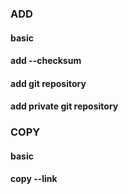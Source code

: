 
### ADD

#### basic

#### add --checksum

#### add git repository

#### add private git repository

### COPY
#### basic

#### copy --link
